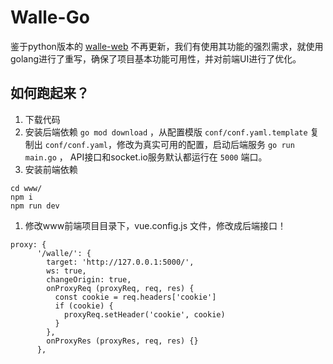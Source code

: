 Walle-Go
========

鉴于python版本的 [walle-web](https://github.com/meolu/walle-web) 不再更新，我们有使用其功能的强烈需求，就使用golang进行了重写，确保了项目基本功能可用性，并对前端UI进行了优化。

如何跑起来？
---------

1. 下载代码
1. 安装后端依赖 `go mod download` ，从配置模版 `conf/conf.yaml.template` 复制出 `conf/conf.yaml`，修改为真实可用的配置，启动后端服务 `go run main.go` ， API接口和socket.io服务默认都运行在 `5000` 端口。
1. 安装前端依赖

```
cd www/
npm i
npm run dev
```
1. 修改www前端项目目录下，vue.config.js 文件，修改成后端接口！
```
proxy: {
      '/walle/': {
        target: 'http://127.0.0.1:5000/',
        ws: true,
        changeOrigin: true,
        onProxyReq (proxyReq, req, res) {
          const cookie = req.headers['cookie']
          if (cookie) {
            proxyReq.setHeader('cookie', cookie)
          }
        },
        onProxyRes (proxyRes, req, res) {}
      },
```
